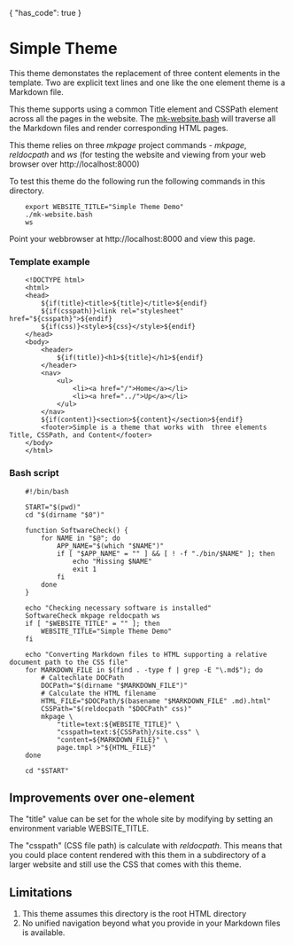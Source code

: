 {
    "has_code": true
}


# Simple Theme

This theme demonstates the replacement of three content elements in the
template. Two are explicit text lines and one like the one element theme
is a Markdown file.

This theme supports using a common Title element and CSSPath element across
all the pages in the website. The [mk-website.bash](mk-website.bash) will 
traverse all the Markdown files and render corresponding HTML pages.

This theme relies on three _mkpage_ project commands - _mkpage_, 
_reldocpath_ and _ws_ (for testing the website and viewing from your web 
browser over http://localhost:8000)


To test this theme do the following run the following commands in this 
directory.

```shell
    export WEBSITE_TITLE="Simple Theme Demo"
    ./mk-website.bash
    ws
```

Point your webbrowser at http://localhost:8000 and view this page.

### Template example

```template
    <!DOCTYPE html>
    <html>
    <head>
        ${if(title}<title>${title}</title>${endif}
        ${if(csspath)}<link rel="stylesheet" href="${csspath}">${endif}
        ${if(css)}<style>${css}</style>${endif} 
    </head>
    <body>
        <header>
            ${if(title)}<h1>${title}</h1>${endif}
        </header>
        <nav>
            <ul>
                <li><a href="/">Home</a></li>
                <li><a href="../">Up</a></li>
            </ul>
        </nav>
        ${if(content)}<section>${content}</section>${endif}
        <footer>Simple is a theme that works with  three elements Title, CSSPath, and Content</footer>
    </body>
    </html>
```

### Bash script

```shell
    #!/bin/bash

    START="$(pwd)"
    cd "$(dirname "$0")"

    function SoftwareCheck() {
    	for NAME in "$@"; do
    		APP_NAME="$(which "$NAME")"
    		if [ "$APP_NAME" = "" ] && [ ! -f "./bin/$NAME" ]; then
    			echo "Missing $NAME"
    			exit 1
    		fi
    	done
    }

    echo "Checking necessary software is installed"
    SoftwareCheck mkpage reldocpath ws
    if [ "$WEBSITE_TITLE" = "" ]; then
    	WEBSITE_TITLE="Simple Theme Demo"
    fi

    echo "Converting Markdown files to HTML supporting a relative document path to the CSS file"
    for MARKDOWN_FILE in $(find . -type f | grep -E "\.md$"); do
    	# Caltechlate DOCPath
    	DOCPath="$(dirname "$MARKDOWN_FILE")"
    	# Calculate the HTML filename
    	HTML_FILE="$DOCPath/$(basename "$MARKDOWN_FILE" .md).html"
    	CSSPath="$(reldocpath "$DOCPath" css)"
    	mkpage \
    		"title=text:${WEBSITE_TITLE}" \
    		"csspath=text:${CSSPath}/site.css" \
    		"content=${MARKDOWN_FILE}" \
    		page.tmpl >"${HTML_FILE}"
    done

    cd "$START"
```


## Improvements over one-element

The "title" value can be set for the whole site by modifying by setting an
environment variable WEBSITE_TITLE.

The "csspath" (CSS file path) is calculate with _reldocpath_. This means that you could
place content rendered with this them in a subdirectory of a larger website 
and still use the CSS that comes with this theme.

## Limitations

1. This theme assumes this directory is the root HTML directory
2. No unified navigation beyond what you provide in your Markdown files is available.



